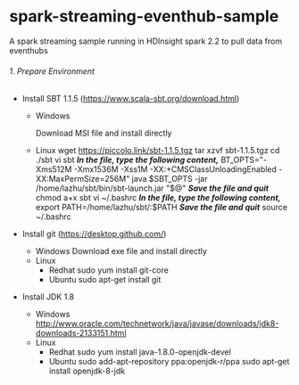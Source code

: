 # spark-streaming-eventhub-sample
A spark streaming sample running in HDInsight spark 2.2 to pull data from eventhubs

###### 1. Prepare Environment
- Install SBT 1.1.5 (https://www.scala-sbt.org/download.html)
	- Windows
	
		Download MSI file and install directly
		
	- Linux
		wget https://piccolo.link/sbt-1.1.5.tgz
		tar xzvf sbt-1.1.5.tgz
		cd ./sbt
		vi sbt
		***In the file, type the following content,***
		BT_OPTS="-Xms512M -Xmx1536M -Xss1M -XX:+CMSClassUnloadingEnabled -XX:MaxPermSize=256M"
		java $SBT_OPTS -jar /home/lazhu/sbt/bin/sbt-launch.jar "$@"
		***Save the file and quit***
		chmod a+x sbt
		vi ~/.bashrc
		***In the file, type the following content,***
		export PATH=/home/lazhu/sbt/:$PATH
		***Save the file and quit***
		source ~/.bashrc
- Install git (https://desktop.github.com/)
	- Windows
		Download exe file and install directly
	- Linux
		- Redhat
		  sudo yum install git-core
		- Ubuntu
		  sudo apt-get install git
		
- Install JDK 1.8
	- Windows
		http://www.oracle.com/technetwork/java/javase/downloads/jdk8-downloads-2133151.html
	- Linux
		- Redhat
		  sudo yum install java-1.8.0-openjdk-devel
		- Ubuntu
		  sudo add-apt-repository ppa:openjdk-r/ppa
		  sudo apt-get install openjdk-8-jdk
		

